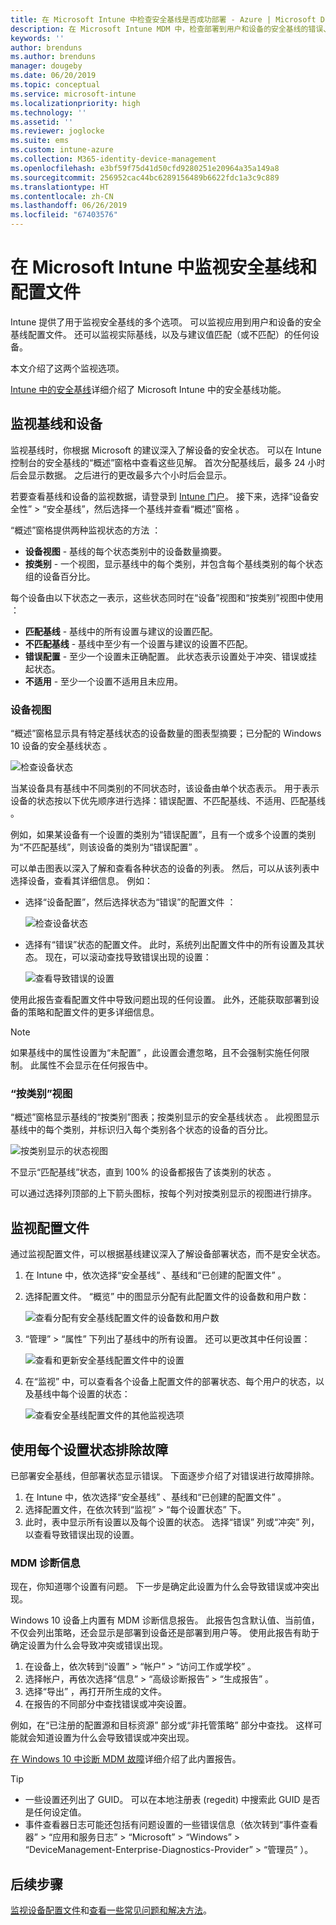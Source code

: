 ```yaml
---
title: 在 Microsoft Intune 中检查安全基线是否成功部署 - Azure | Microsoft Docs
description: 在 Microsoft Intune MDM 中，检查部署到用户和设备的安全基线的错误、冲突和成功状态。 了解如何使用 Intune 中的客户端日志和报告功能排除故障。
keywords: ''
author: brenduns
ms.author: brenduns
manager: dougeby
ms.date: 06/20/2019
ms.topic: conceptual
ms.service: microsoft-intune
ms.localizationpriority: high
ms.technology: ''
ms.assetid: ''
ms.reviewer: joglocke
ms.suite: ems
ms.custom: intune-azure
ms.collection: M365-identity-device-management
ms.openlocfilehash: e3bf59f75d41d50cfd9280251e20964a35a149a8
ms.sourcegitcommit: 256952cac44bc6289156489b6622fdc1a3c9c889
ms.translationtype: HT
ms.contentlocale: zh-CN
ms.lasthandoff: 06/26/2019
ms.locfileid: "67403576"
---
```

# <a name="monitor-security-baseline-and-profiles-in-microsoft-intune"></a>在 Microsoft Intune 中监视安全基线和配置文件  

Intune 提供了用于监视安全基线的多个选项。 可以监视应用到用户和设备的安全基线配置文件。 还可以监视实际基线，以及与建议值匹配（或不匹配）的任何设备。

本文介绍了这两个监视选项。

[Intune 中的安全基线](security-baselines.md)详细介绍了 Microsoft Intune 中的安全基线功能。

## <a name="monitor-the-baseline-and-your-devices"></a>监视基线和设备  

监视基线时，你根据 Microsoft 的建议深入了解设备的安全状态。 可以在 Intune 控制台的安全基线的“概述”窗格中查看这些见解。  首次分配基线后，最多 24 小时后会显示数据。 之后进行的更改最多六个小时后会显示。  

若要查看基线和设备的监视数据，请登录到 [Intune 门户](https://go.microsoft.com/fwlink/?linkid=2090973)。 接下来，选择“设备安全性” > “安全基线”，然后选择一个基线并查看“概述”窗格    。

“概述”窗格提供两种监视状态的方法  ：
- **设备视图** - 基线的每个状态类别中的设备数量摘要。  
- **按类别** - 一个视图，显示基线中的每个类别，并包含每个基线类别的每个状态组的设备百分比。 

每个设备由以下状态之一表示，这些状态同时在“设备”视图和“按类别”视图中使用   ：  
- **匹配基线** - 基线中的所有设置与建议的设置匹配。
- **不匹配基线** - 基线中至少有一个设置与建议的设置不匹配。
- **错误配置** - 至少一个设置未正确配置。 此状态表示设置处于冲突、错误或挂起状态。
- **不适用** - 至少一个设置不适用且未应用。


### <a name="device-view"></a>设备视图
“概述”窗格显示具有特定基线状态的设备数量的图表型摘要；已分配的 Windows 10 设备的安全基线状态  。  

![检查设备状态](./media/security-baselines-monitor/overview.png)

当某设备具有基线中不同类别的不同状态时，该设备由单个状态表示。 用于表示设备的状态按以下优先顺序进行选择：错误配置、不匹配基线、不适用、匹配基线     。  

例如，如果某设备有一个设置的类别为“错误配置”，且有一个或多个设置的类别为“不匹配基线”，则该设备的类别为“错误配置”    。  

可以单击图表以深入了解和查看各种状态的设备的列表。 然后，可以从该列表中选择设备，查看其详细信息。 例如：
- 选择“设备配置”，然后选择状态为“错误”的配置文件  ：

  ![检查设备状态](./media/security-baselines-monitor/device-configuration-profile-list.png)

- 选择有“错误”状态的配置文件。 此时，系统列出配置文件中的所有设置及其状态。 现在，可以滚动查找导致错误出现的设置：

  ![查看导致错误的设置](./media/security-baselines-monitor/profile-with-error-status.png)

使用此报告查看配置文件中导致问题出现的任何设置。 此外，还能获取部署到设备的策略和配置文件的更多详细信息。

> [!NOTE]
> 如果基线中的属性设置为“未配置”  ，此设置会遭忽略，且不会强制实施任何限制。 此属性不会显示在任何报告中。

### <a name="per-category-view"></a>“按类别”视图
“概述”窗格显示基线的“按类别”图表；按类别显示的安全基线状态  。  此视图显示基线中的每个类别，并标识归入每个类别各个状态的设备的百分比。 
 
![按类别显示的状态视图](./media/security-baselines-monitor/monitor-baseline-per-category.png)

不显示“匹配基线”状态，直到 100% 的设备都报告了该类别的状态  。   

可以通过选择列顶部的上下箭头图标，按每个列对按类别显示的视图进行排序。  


## <a name="monitor-the-profile"></a>监视配置文件

通过监视配置文件，可以根据基线建议深入了解设备部署状态，而不是安全状态。

1. 在 Intune 中，依次选择“安全基线”  、基线和“已创建的配置文件”  。

2. 选择配置文件。 “概览”  中的图显示分配有此配置文件的设备数和用户数：

    ![查看分配有安全基线配置文件的设备数和用户数](./media/security-baselines-monitor/existing-profile-overview.png)

3. “管理”   > “属性”  下列出了基线中的所有设置。 还可以更改其中任何设置：

    ![查看和更新安全基线配置文件中的设置](./media/security-baselines-monitor/manage-settings.png)

4. 在“监视”  中，可以查看各个设备上配置文件的部署状态、每个用户的状态，以及基线中每个设置的状态：

    ![查看安全基线配置文件的其他监视选项](./media/security-baselines-monitor/monitor-status-options.png)

## <a name="troubleshoot-using-per-setting-status"></a>使用每个设置状态排除故障

已部署安全基线，但部署状态显示错误。 下面逐步介绍了对错误进行故障排除。

1. 在 Intune 中，依次选择“安全基线”  、基线和“已创建的配置文件”  。
2. 选择配置文件，在依次转到“监视”   > “每个设置状态”  下。
3. 此时，表中显示所有设置以及每个设置的状态。 选择“错误”  列或“冲突”  列，以查看导致错误出现的设置。

### <a name="mdm-diagnostic-information"></a>MDM 诊断信息

现在，你知道哪个设置有问题。 下一步是确定此设置为什么会导致错误或冲突出现。 

Windows 10 设备上内置有 MDM 诊断信息报告。 此报告包含默认值、当前值，不仅会列出策略，还会显示是部署到设备还是部署到用户等。 使用此报告有助于确定设置为什么会导致冲突或错误出现。

1. 在设备上，依次转到“设置”   > “帐户”   > “访问工作或学校”  。
2. 选择帐户，再依次选择“信息”   > “高级诊断报告”   > “生成报告”  。
3. 选择“导出”  ，再打开所生成的文件。
4. 在报告的不同部分中查找错误或冲突设置。

  例如，在“已注册的配置源和目标资源”  部分或“非托管策略”  部分中查找。 这样可能就会知道设置为什么会导致错误或冲突出现。

[在 Windows 10 中诊断 MDM 故障](https://docs.microsoft.com/windows/client-management/mdm/diagnose-mdm-failures-in-windows-10)详细介绍了此内置报告。

> [!TIP]
> - 一些设置还列出了 GUID。 可以在本地注册表 (regedit) 中搜索此 GUID 是否是任何设定值。
> - 事件查看器日志可能还包括有问题设置的一些错误信息（依次转到“事件查看器”   > “应用和服务日志”   > “Microsoft”   > “Windows”   > “DeviceManagement-Enterprise-Diagnostics-Provider”   > “管理员”  ）。

## <a name="next-steps"></a>后续步骤

[监视设备配置文件](device-profile-monitor.md)和[查看一些常见问题和解决方法](device-profile-troubleshoot.md)。
